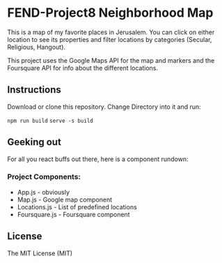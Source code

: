 # FEND-Project8 Neighborhood Map

This is a map of my favorite places in Jerusalem. You can click on either location to see its properties and filter locations by categories (Secular, Religious, Hangout).

This project uses the Google Maps API for the map and markers and the Foursquare API for info about the different locations.

## Instructions

Download or clone this repository. Change Directory into it and run:

`npm run build`
`serve -s build`

## Geeking out

For all you react buffs out there, here  is a component rundown:

### Project Components:
* App.js - obviously
* Map.js - Google map component
* Locations.js - List of predefined locations
* Foursquare.js - Foursquare component

## License
The MIT License (MIT)
